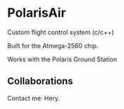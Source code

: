 # PolarisAir
Custom flight control system (c/c++)

Built for the Atmega-2560 chip. 

Works with the Polaris Ground Station

## Collaborations
Contact me: Hery.
